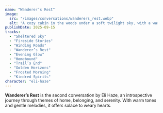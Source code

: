 ```yaml
---
name: "Wanderer’s Rest"
image:
  src: "/images/conversations/wanderers_rest.webp"
  alt: "A cozy cabin in the woods under a soft twilight sky, with a warm glow emanating from its windows, symbolizing tranquility and reflection."
publishDate: 2025-09-15
tracks:
  - "Sheltered Sky"
  - "Fireside Stories"
  - "Winding Roads"
  - "Wanderer’s Rest"
  - "Evening Glow"
  - "Homebound"
  - "Trail’s End"
  - "Golden Horizons"
  - "Frosted Morning"
  - "Kindred Spirits"
character: "eli-haze"
---
```


**Wanderer’s Rest** is the second conversation by Eli Haze, an introspective journey through themes of home, belonging, and serenity. With warm tones and gentle melodies, it offers solace to weary hearts.
